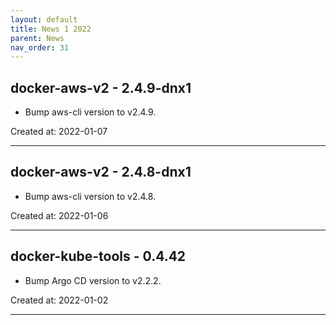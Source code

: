 ```yaml
---
layout: default
title: News 1 2022
parent: News
nav_order: 31
---
```




## docker-aws-v2 - 2.4.9-dnx1
- Bump aws-cli version to v2.4.9.

Created at: 2022-01-07

---


## docker-aws-v2 - 2.4.8-dnx1
- Bump aws-cli version to v2.4.8.

Created at: 2022-01-06

---


## docker-kube-tools - 0.4.42
- Bump Argo CD version to v2.2.2.

Created at: 2022-01-02

---

